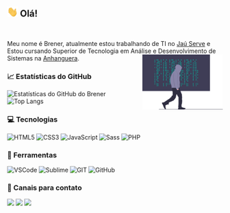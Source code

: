 ## <img src="https://github.com/BrenerMartins/BrenerMartins/blob/main/assets/wave.gif?raw=true" width="25px"> Olá!

<br>

Meu nome é Brener, atualmente estou trabalhando de TI no  <a target="_blank" href="https://www.jauserve.com.br/on/demandware.store/Sites-JauServe-Site/pt_BR/Default-Start?gclid=EAIaIQobChMIu5-wvInV9QIVDYiGCh3y6AVZEAAYASAAEgIQe_D_BwE"/>Jaú Serve</a> e <br> Estou cursando Superior de Tecnologia em Análise e Desenvolvimento de Sistemas na <a target="_blank" href="https://www.anhanguera.com/cursos/">Anhanguera</a>.
<img align="right" marginTop="40px" marginRight="35px" width="188px" alt="boy programming" src="https://github.com/BrenerMartins/BrenerMartins/blob/main/assets/boycode.svg" />
  
### 📈 Estatísticas do GitHub

<div>
  <img height="155em" alt="Estatísticas do GitHub do Brener" src="https://github-readme-stats.vercel.app/api?username=BrenerMartins&show_icons=true&theme=dark&bg_color=161b22&title_color=00BFA6&icon_color=8985A8&text_color=fff" / >
  <img height="158em" alt="Top Langs" src="https://github-readme-stats.vercel.app/api/top-langs?username=BrenerMartins&show_icons=true&theme=dark&bg_color=161b22&title_color=00BFA6&text_color=fff&icon_color= 8985A8&layout=compacto" />
</div>

### 💻 Tecnologias

![HTML5](https://img.shields.io/badge/-HTML-E34F26?style=for-the-badge&logo=HTML5&logoColor=ffffff)
![CSS3](https://img.shields.io/badge/-CSS-1572B6?style=for-the-badge&logo=CSS3&logoColor=ffffff)
![JavaScript](https://img.shields.io/badge/-JavaScript-F7DF1E?style=for-the-badge&logo=JavaScript&logoColor=333333)
![Sass](https://img.shields.io/badge/-Sass-CC6699?style=for-the-badge&logo=sass&logoColor=ffffff)
![PHP](https://img.shields.io/badge/-PHP-777BB4?style=for-the-badge&logo=php&logoColor=ffffff)

### 🧰 Ferramentas

![VSCode](https://img.shields.io/badge/-VSCode-007ACC?style=for-the-badge&logo=visualstudiocode&logoColor=ffffff)
![Sublime](https://img.shields.io/badge/-Sublime-FF9800?style=for-the-badge&logo=sublimetext&logoColor=ffffff)
![GIT](https://img.shields.io/badge/-Git-F05032?style=for-the-badge&logo=git&logoColor=ffffff)
![GitHub](https://img.shields.io/badge/-GitHub-181717?style=for-the-badge&logo=github&logoColor=ffffff)

### 💌 Canais para contato

<div>
  <a target="_blank" href="https://mail.google.com/mail/u/?authuser=brener_henrique@outlook.com" alt="outlook">
  <img src="https://img.shields.io/badge/-Outlook-1C1C1C?style=for-the-badge&logo=outlook&logoColor=00BFA6" /></a>

  <a target="_blank" href="https://www.linkedin.com/in/brener-martins-1a605b1b7/" alt="Linkedin">
  <img src="https://img.shields.io/badge/-Linkedin-1C1C1C?style=for-the-badge&logo=Linkedin&logoColor=00BFA6&link=https://www.linkedin.com/in/brener-martins- 9615ab148/" /></a>

  <a target="_blank" href="https://www.instagram.com/ brener_furtado/" alt="Instagram">
  <img src="https://img.shields.io/badge/-Instagram-1C1C1C?style=for-the-badge&logo=Instagram&logoColor=00BFA6&link=https://www.instagram.com/brener_furtado/" /></a>
</div>